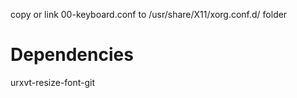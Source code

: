copy or link 00-keyboard.conf to /usr/share/X11/xorg.conf.d/ folder

# Dependencies
urxvt-resize-font-git

